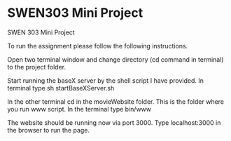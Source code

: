 # SWEN303 Mini Project
SWEN 303 Mini Project


To run the assignment please follow the following instructions.

Open two terminal window and change directory (cd command in terminal) to the
project folder.

Start running the baseX server by the shell script I have provided. In terminal type
sh startBaseXServer.sh

In the other terminal cd in the movieWebsite folder. This is the folder where you run
www script. In the terminal type
bin/www

The website should be running now via port 3000.
Type localhost:3000 in the browser to run the page.
